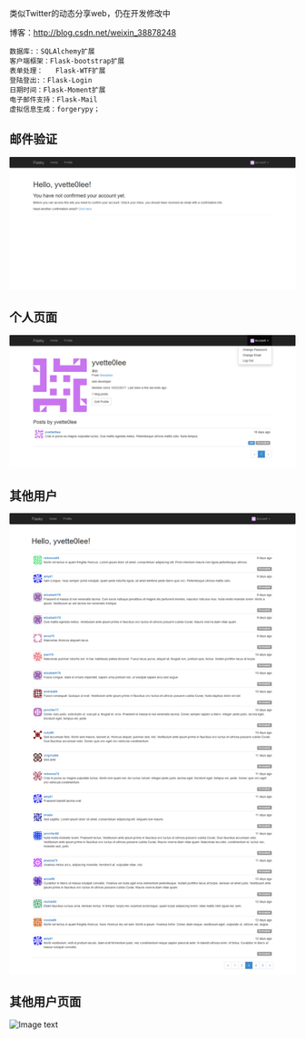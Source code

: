 类似Twitter的动态分享web，仍在开发修改中

博客：http://blog.csdn.net/weixin_38878248

    数据库:：SQLAlchemy扩展
    客户端框架：Flask-bootstrap扩展
    表单处理：   Flask-WTF扩展
    登陆登出:：Flask-Login
    日期时间：Flask-Moment扩展
    电子邮件支持：Flask-Mail
    虚拟信息生成：forgerypy；

邮件验证
---

![Image text](https://github.com/Jo-sie/python-flask-web-/blob/master/img/%E9%82%AE%E4%BB%B6%E9%AA%8C%E8%AF%811.png)


个人页面
---

![Image text](https://github.com/Jo-sie/python-flask-web-/blob/master/img/myprofile-2.png)


其他用户
---

![Image text](https://github.com/Jo-sie/python-flask-web-/blob/master/img/users-3.png)


其他用户页面
---

![Image text](https://github.com/Jo-sie/python-flask-web-/blob/master/img/others%E2%80%98profile-4.png)




